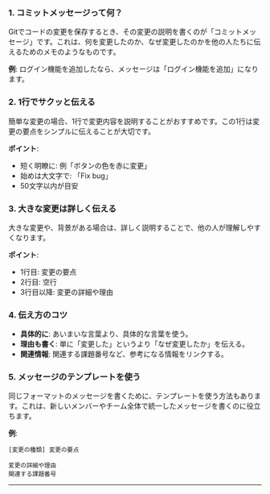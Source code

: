 ### 1. コミットメッセージって何？

Gitでコードの変更を保存するとき、その変更の説明を書くのが「コミットメッセージ」です。これは、何を変更したのか、なぜ変更したのかを他の人たちに伝えるためのメモのようなものです。

**例**: ログイン機能を追加したなら、メッセージは「ログイン機能を追加」になります。

### 2. 1行でサクッと伝える

簡単な変更の場合、1行で変更内容を説明することがおすすめです。この1行は変更の要点をシンプルに伝えることが大切です。

**ポイント**:
- 短く明瞭に: 例「ボタンの色を赤に変更」
- 始めは大文字で: 「Fix bug」
- 50文字以内が目安

### 3. 大きな変更は詳しく伝える

大きな変更や、背景がある場合は、詳しく説明することで、他の人が理解しやすくなります。

**ポイント**:
- 1行目: 変更の要点
- 2行目: 空行
- 3行目以降: 変更の詳細や理由

### 4. 伝え方のコツ

- **具体的に**: あいまいな言葉より、具体的な言葉を使う。
- **理由も書く**: 単に「変更した」というより「なぜ変更したか」を伝える。
- **関連情報**: 関連する課題番号など、参考になる情報をリンクする。

### 5. メッセージのテンプレートを使う

同じフォーマットのメッセージを書くために、テンプレートを使う方法もあります。これは、新しいメンバーやチーム全体で統一したメッセージを書くのに役立ちます。

**例**:  
```
[変更の種類] 変更の要点

変更の詳細や理由
関連する課題番号
```

---
